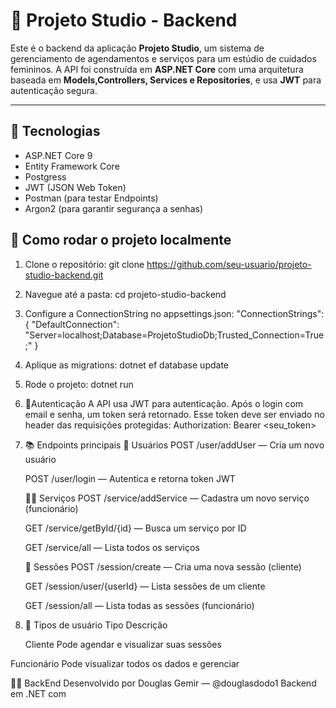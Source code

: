 # 💅 Projeto Studio - Backend

Este é o backend da aplicação **Projeto Studio**, um sistema de gerenciamento de agendamentos e serviços para um estúdio de cuidados femininos. A API foi construída em **ASP.NET Core** com uma arquitetura baseada em **Models,Controllers, Services e Repositories**, e usa **JWT** para autenticação segura.

---

## 🚀 Tecnologias

- ASP.NET Core 9
- Entity Framework Core
- Postgress
- JWT (JSON Web Token)
- Postman (para testar Endpoints)
- Argon2 (para garantir segurança a senhas)


## 🧪 Como rodar o projeto localmente

1. Clone o repositório:
    git clone https://github.com/seu-usuario/projeto-studio-backend.git

2. Navegue até a pasta:
    cd projeto-studio-backend

3. Configure a ConnectionString no appsettings.json:
    "ConnectionStrings": {
    "DefaultConnection": "Server=localhost;Database=ProjetoStudioDb;Trusted_Connection=True;"
    }

4. Aplique as migrations:
    dotnet ef database update

5. Rode o projeto:
    dotnet run

6. 🔐Autenticação
    A API usa JWT para autenticação. Após o login com email e senha, um token será retornado. Esse token deve ser enviado no header das requisições protegidas:
    Authorization: Bearer <seu_token>

7. 📚 Endpoints principais
    👤 Usuários
    POST /user/addUser — Cria um novo usuário

    POST /user/login — Autentica e retorna token JWT

    💇‍♀️ Serviços
    POST /service/addService — Cadastra um novo serviço (funcionário)

    GET /service/getById/{id} — Busca um serviço por ID

    GET /service/all — Lista todos os serviços

    📅 Sessões
    POST /session/create — Cria uma nova sessão (cliente)

    GET /session/user/{userId} — Lista sessões de um cliente

    GET /session/all — Lista todas as sessões (funcionário)

8. 👥 Tipos de usuário
     Tipo	                    Descrição

    Cliente	        Pode agendar e visualizar suas sessões

  Funcionário	    Pode visualizar todos os dados e gerenciar

👨‍💻 BackEnd Desenvolvido por
Douglas Gemir — @douglasdodo1
Backend em .NET com 

